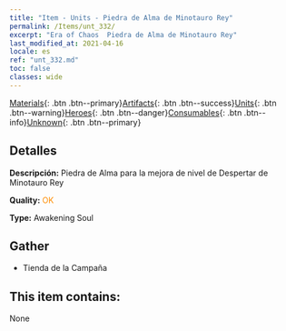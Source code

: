 ```yaml
---
title: "Item - Units - Piedra de Alma de Minotauro Rey"
permalink: /Items/unt_332/
excerpt: "Era of Chaos  Piedra de Alma de Minotauro Rey"
last_modified_at: 2021-04-16
locale: es
ref: "unt_332.md"
toc: false
classes: wide
---
```

 [Materials](/es/Items/){: .btn .btn--primary}[Artifacts](/es/Items/Artifacts/){: .btn .btn--success}[Units](/es/Items/Units/){: .btn .btn--warning}[Heroes](/es/Items/Heroes/){: .btn .btn--danger}[Consumables](/es/Items/Consumables/){: .btn .btn--info}[Unknown](/es/Items/Unknown/){: .btn .btn--primary}

## Detalles
 **Descripción:** Piedra de Alma para la mejora de nivel de Despertar de Minotauro Rey

 **Quality:** <span style="color: #FF8C00">OK</span>

 **Type:** Awakening Soul

## Gather

*    Tienda de la Campaña 

## This item contains:

  None

